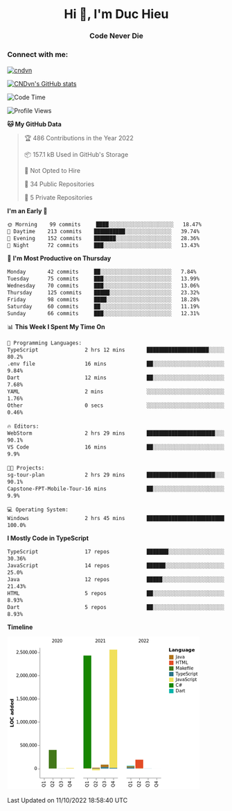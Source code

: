 <h1 align="center">Hi 👋, I'm Duc Hieu</h1>
<h3 align="center">Code Never Die</h3>

<h3 align="left">Connect with me:</h3>
<p align="left">
<a href="https://linkedin.com/in/cndvn" target="blank"><img align="center" src="https://img.shields.io/badge/LinkedIn-0077B5?style=for-the-badge&logo=linkedin&logoColor=white" alt="cndvn"/></a>
<!--
<a href="https://fb.com/cnd.duchieu" target="blank"><img align="center" src="https://img.shields.io/badge/Facebook-1877F2?style=for-the-badge&logo=facebook&logoColor=white" alt="cnd.duchieu"/></a>
 -->
</p>

[![CNDvn's GitHub stats](https://github-readme-stats.vercel.app/api?username=cndvn)](https://github.com/anuraghazra/github-readme-stats)

<!--START_SECTION:waka-->
![Code Time](http://img.shields.io/badge/Code%20Time-894%20hrs%2015%20mins-blue)

![Profile Views](http://img.shields.io/badge/Profile%20Views-3-blue)

**🐱 My GitHub Data** 

> 🏆 486 Contributions in the Year 2022
 > 
> 📦 157.1 kB Used in GitHub's Storage 
 > 
> 🚫 Not Opted to Hire
 > 
> 📜 34 Public Repositories 
 > 
> 🔑 5 Private Repositories  
 > 
**I'm an Early 🐤** 

```text
🌞 Morning    99 commits     ████░░░░░░░░░░░░░░░░░░░░░   18.47% 
🌆 Daytime    213 commits    ██████████░░░░░░░░░░░░░░░   39.74% 
🌃 Evening    152 commits    ███████░░░░░░░░░░░░░░░░░░   28.36% 
🌙 Night      72 commits     ███░░░░░░░░░░░░░░░░░░░░░░   13.43%

```
📅 **I'm Most Productive on Thursday** 

```text
Monday       42 commits     ██░░░░░░░░░░░░░░░░░░░░░░░   7.84% 
Tuesday      75 commits     ███░░░░░░░░░░░░░░░░░░░░░░   13.99% 
Wednesday    70 commits     ███░░░░░░░░░░░░░░░░░░░░░░   13.06% 
Thursday     125 commits    █████░░░░░░░░░░░░░░░░░░░░   23.32% 
Friday       98 commits     ████░░░░░░░░░░░░░░░░░░░░░   18.28% 
Saturday     60 commits     ██░░░░░░░░░░░░░░░░░░░░░░░   11.19% 
Sunday       66 commits     ███░░░░░░░░░░░░░░░░░░░░░░   12.31%

```


📊 **This Week I Spent My Time On** 

```text
💬 Programming Languages: 
TypeScript               2 hrs 12 mins       ████████████████████░░░░░   80.2% 
.env file                16 mins             ██░░░░░░░░░░░░░░░░░░░░░░░   9.84% 
Dart                     12 mins             ██░░░░░░░░░░░░░░░░░░░░░░░   7.68% 
YAML                     2 mins              ░░░░░░░░░░░░░░░░░░░░░░░░░   1.76% 
Other                    0 secs              ░░░░░░░░░░░░░░░░░░░░░░░░░   0.46%

🔥 Editors: 
WebStorm                 2 hrs 29 mins       ██████████████████████░░░   90.1% 
VS Code                  16 mins             ██░░░░░░░░░░░░░░░░░░░░░░░   9.9%

🐱‍💻 Projects: 
sg-tour-plan             2 hrs 29 mins       ██████████████████████░░░   90.1% 
Capstone-FPT-Mobile-Tour-16 mins             ██░░░░░░░░░░░░░░░░░░░░░░░   9.9%

💻 Operating System: 
Windows                  2 hrs 45 mins       █████████████████████████   100.0%

```

**I Mostly Code in TypeScript** 

```text
TypeScript               17 repos            ███████░░░░░░░░░░░░░░░░░░   30.36% 
JavaScript               14 repos            ██████░░░░░░░░░░░░░░░░░░░   25.0% 
Java                     12 repos            █████░░░░░░░░░░░░░░░░░░░░   21.43% 
HTML                     5 repos             ██░░░░░░░░░░░░░░░░░░░░░░░   8.93% 
Dart                     5 repos             ██░░░░░░░░░░░░░░░░░░░░░░░   8.93%

```


**Timeline**

![Chart not found](https://raw.githubusercontent.com/CNDvn/CNDvn/main/charts/bar_graph.png) 


 Last Updated on 11/10/2022 18:58:40 UTC
<!--END_SECTION:waka-->
